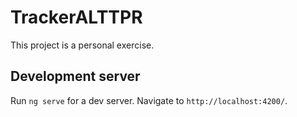 # TrackerALTTPR

This project is a personal exercise.

## Development server

Run `ng serve` for a dev server. Navigate to `http://localhost:4200/`.
